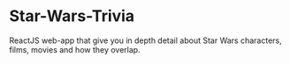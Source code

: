 # Star-Wars-Trivia
ReactJS web-app that give you in depth detail about Star Wars characters, films, movies and how they overlap.
